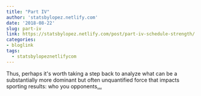```yaml
---
title: "Part IV"
author: 'statsbylopez.netlify.com'
date: '2018-08-22'
slug: part-iv
link: https://statsbylopez.netlify.com/post/part-iv-schedule-strength/
categories:
- bloglink
tags:
  - statsbylopeznetlifycom
---
```


Thus, perhaps it's worth taking a step back to analyze what can be a substantially more dominant but often unquantified force that impacts sporting results: who you opponents[... <i class="fas fa-external-link-alt"></i>](https://statsbylopez.netlify.com/post/part-iv-schedule-strength/)

